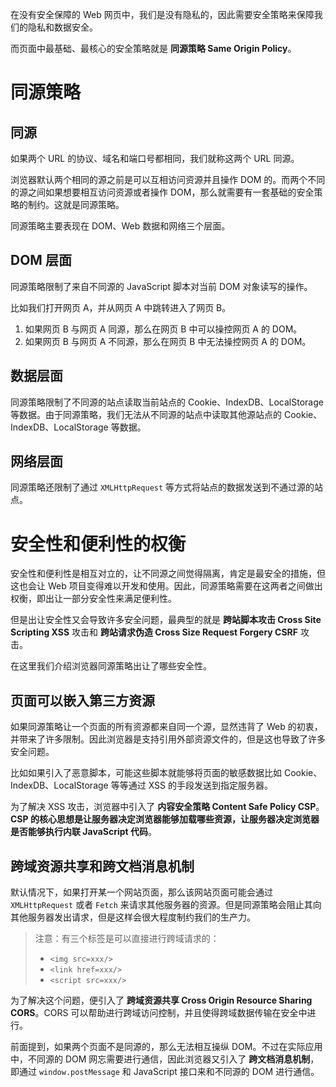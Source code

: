 在没有安全保障的 Web 网页中，我们是没有隐私的，因此需要安全策略来保障我们的隐私和数据安全。

而页面中最基础、最核心的安全策略就是 **同源策略 Same Origin Policy**。

# 同源策略

## 同源

如果两个 URL 的协议、域名和端口号都相同，我们就称这两个 URL 同源。

浏览器默认两个相同的源之前是可以互相访问资源并且操作 DOM 的。而两个不同的源之间如果想要相互访问资源或者操作 DOM，那么就需要有一套基础的安全策略的制约。这就是同源策略。

同源策略主要表现在 DOM、Web 数据和网络三个层面。

## DOM 层面

同源策略限制了来自不同源的 JavaScript 脚本对当前 DOM 对象读写的操作。

比如我们打开网页 A，并从网页 A 中跳转进入了网页 B。

1. 如果网页 B 与网页 A 同源，那么在网页 B 中可以操控网页 A 的 DOM。
2. 如果网页 B 与网页 A 不同源，那么在网页 B 中无法操控网页 A 的 DOM。

## 数据层面

同源策略限制了不同源的站点读取当前站点的 Cookie、IndexDB、LocalStorage 等数据。由于同源策略，我们无法从不同源的站点中读取其他源站点的 Cookie、IndexDB、LocalStorage 等数据。

## 网络层面

同源策略还限制了通过 `XMLHttpRequest` 等方式将站点的数据发送到不通过源的站点。

# 安全性和便利性的权衡

安全性和便利性是相互对立的，让不同源之间觉得隔离，肯定是最安全的措施，但这也会让 Web 项目变得难以开发和使用。因此，同源策略需要在这两者之间做出权衡，即出让一部分安全性来满足便利性。

但是出让安全性又会导致许多安全问题，最典型的就是 **跨站脚本攻击 Cross Site Scripting XSS** 攻击和 **跨站请求伪造 Cross Size Request Forgery CSRF** 攻击。

在这里我们介绍浏览器同源策略出让了哪些安全性。

## 页面可以嵌入第三方资源

如果同源策略让一个页面的所有资源都来自同一个源，显然违背了 Web 的初衷，并带来了许多限制。因此浏览器是支持引用外部资源文件的，但是这也导致了许多安全问题。

比如如果引入了恶意脚本，可能这些脚本就能够将页面的敏感数据比如 Cookie、IndexDB、LocalStorage 等等通过 XSS 的手段发送到指定服务器。

为了解决 XSS 攻击，浏览器中引入了 **内容安全策略 Content Safe Policy CSP**。**CSP 的核心思想是让服务器决定浏览器能够加载哪些资源，让服务器决定浏览器是否能够执行内联 JavaScript 代码**。

## 跨域资源共享和跨文档消息机制

默认情况下，如果打开某一个网站页面，那么该网站页面可能会通过 `XMLHttpRequest` 或者 `Fetch` 来请求其他服务器的资源。但是同源策略会阻止其向其他服务器发出请求，但是这样会很大程度制约我们的生产力。

> 注意：有三个标签是可以直接进行跨域请求的：
>
> + `<img src=xxx/>`
> + `<link href=xxx/>`
> + `<script src=xxx/>`

为了解决这个问题，便引入了 **跨域资源共享 Cross Origin Resource Sharing CORS**。CORS 可以帮助进行跨域访问控制，并且使得跨域数据传输在安全中进行。

前面提到，如果两个页面不是同源的，那么无法相互操纵 DOM。不过在实际应用中，不同源的 DOM 网忘需要进行通信，因此浏览器又引入了 **跨文档消息机制**，即通过 `window.postMessage` 和 JavaScript 接口来和不同源的 DOM 进行通信。
